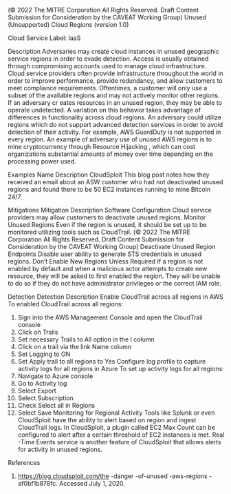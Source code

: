  
(© 2022 The MITRE Corporation All Rights Reserved. Draft Content 
Submission for Consideration by the CAVEAT Working Group) 
 Unused (Unsupported) Cloud Regions (version 
1.0) 
 
Cloud Service Label: IaaS 
 
Description 
Adversaries may create cloud instances in unused geographic service regions in order 
to evade detection. Access is usually obtained through compromising accounts used to 
manage cloud infrastructure. Cloud service providers often provide infrastructure 
throughout the world in order to improve performance, provide redundancy, and allow 
customers to meet compliance requirements. Oftentimes, a customer will only use a 
subset of the available regions and may not actively monitor other regions. If an 
adversary cr eates resources in an unused region, they may be able to operate 
undetected. 
A variation on this behavior takes advantage of differences in functionality across cloud 
regions. An adversary could utilize regions which do not support advanced detection 
services in order to avoid detection of their activity. For example, AWS GuardDuty is not 
supported in every region. An example of adversary use of unused AWS regions is to 
mine cryptocurrency through Resource Hijacking , which can cost organizations 
substantial amounts of money over time depending on the processing power used. 
 
Examples 
Name Description 
CloudSploit This blog post notes how they received an email about 
an ASW customer who had not deactivated unused 
regions and found there to be 50 EC2 instances running 
to mine Bitcoin 24/7. 
 
Mitigations 
Mitigation Description 
Software Configuration Cloud service providers may allow customers to 
deactivate unused regions. 
Monitor Unused Regions Even if the region is unused, it should be set up to be 
monitored utilizing tools such as CloudTrail. 
(© 2022 The MITRE Corporation All Rights Reserved. Draft Content 
Submission for Consideration by the CAVEAT Working Group) 
 Deactivate Unused Region Endpoints Disable user ability to generate STS credentials in 
unused regions. 
Don’t Enable New Regions Unless Required If a region is not enabled by default and when a 
malicious actor attempts to create new resource, they 
will be asked to first enabled the region. They will be 
unable to do so if they do not have administrator 
privileges or the correct IAM role. 
 
Detection 
Detection Description 
Enable CloudTrail across all regions in AWS To enabled CloudTrail across all regions: 
1. Sign into the AWS Management Console and 
open the CloudTrail console 
2. Click on Trails 
3. Set necessary Trails to All option in the I 
column 
4. Click on a trail via the link Name column 
5. Set Logging to ON 
6. Set Apply trail to all regions to Yes 
Configure log profile to capture activity logs for all 
regions in Azure To set up activity logs for all regions: 
1. Navigate to Azure console 
2. Go to Activity log 
3. Select Export 
4. Select Subscription 
5. Check Select all in Regions 
6. Select Save 
Monitoring for Regional Activity Tools like Splunk or even CloudSploit have the ability to 
alert based on region and ingest CloudTrail logs. In 
CloudSploit, a plugin called EC2 Max Count can be 
configured to alert after a certain threshold of EC2 
instances is met. Real -Time Events service is another 
feature of CloudSploit that allows alerts for activity in 
unused regions. 
 
 
References 
1. https://blog.cloudsploit.com/the -danger -of-unused -aws-regions -af0bf1b878fc. 
Accessed July 1, 2020. 